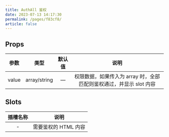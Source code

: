 ```yaml
---
title: AuthAll 鉴权
date: 2023-07-13 14:17:30
permalink: /pages/f83cf8/
article: false
---
```


## Props
|  **参数**  |    **类型**    |    **默认值**    |                                             **说明**                                             |
| :----------: |:------------:|:-------------:| :--------------------------------------------------------------------------------------------------: |
|   value    | array/string |       —       |                  权限数据，如果传入为 array 时，全部匹配则鉴权通过，并显示 slot 内容                   |

## Slots
| **插槽名称** |                           **说明**                           |
|:--------:|:------------------------------------------------------------:|
|    -     |                  需要鉴权的 HTML 内容 |
